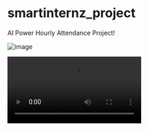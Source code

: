 # smartinternz_project
AI Power Hourly Attendance Project!

![image](https://user-images.githubusercontent.com/63097602/126459352-649ce21c-b497-4fe7-ab0c-2432c70bc2a3.png)

![Demo](https://user-images.githubusercontent.com/63097602/126661495-c01b8f4a-aaa7-4e62-a073-713908782ba3.mp4)

